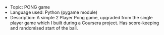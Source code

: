 * Topic: PONG game
* Language used: Python (pygame module)
* Description: A simple 2 Player Pong game, upgraded from the single player game which I built during a Coursera project. Has score-keeping and randomised start of the ball.
